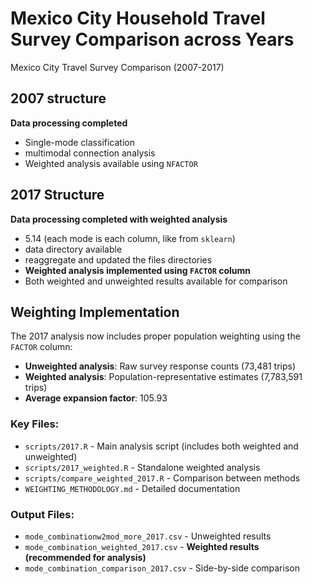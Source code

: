 # Mexico City Household Travel Survey Comparison across Years

Mexico City Travel Survey Comparison (2007-2017)

## 2007 structure
**Data processing completed**
- Single-mode classification
- multimodal connection analysis
- Weighted analysis available using `NFACTOR`

## 2017 Structure
**Data processing completed with weighted analysis**
- 5.14 (each mode is each column, like from `sklearn`)
- data directory available
- reaggregate and updated the files directories
- **Weighted analysis implemented using `FACTOR` column**
- Both weighted and unweighted results available for comparison

## Weighting Implementation

The 2017 analysis now includes proper population weighting using the `FACTOR` column:

- **Unweighted analysis**: Raw survey response counts (73,481 trips)
- **Weighted analysis**: Population-representative estimates (7,783,591 trips)
- **Average expansion factor**: 105.93

### Key Files:
- `scripts/2017.R` - Main analysis script (includes both weighted and unweighted)
- `scripts/2017_weighted.R` - Standalone weighted analysis
- `scripts/compare_weighted_2017.R` - Comparison between methods
- `WEIGHTING_METHODOLOGY.md` - Detailed documentation

### Output Files:
- `mode_combinationw2mod_more_2017.csv` - Unweighted results
- `mode_combination_weighted_2017.csv` - **Weighted results (recommended for analysis)**
- `mode_combination_comparison_2017.csv` - Side-by-side comparison
